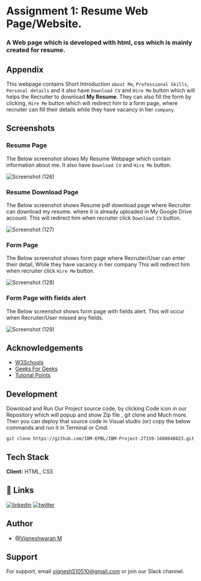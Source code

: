 
# Assignment 1: Resume Web Page/Website.
### A Web page which is developed with html, css which is mainly created for resume.




## Appendix

This webpage contains Short Introduction `about Me`, `Professional Skills`, `Personal details` and it also have `Download CV` and  `Hire Me` button which will helps the Recruiter to download __My Resume__. They can also fill the form  by clicking, `Hire Me` button which will redirect him to a form page, where recruiter can fill their details while they have vacancy in her `company`.


## Screenshots
### Resume Page
The Below screenshot shows My Resume Webpage which contain information about me.
It also have `Download CV` and `Hire Me` button.

![Screenshot (126)](https://user-images.githubusercontent.com/103897625/190868455-79f84539-148c-4ce0-9ef9-ba4537c36401.png)


### Resume Download Page
The Below screenshot shows Resume pdf download page where Recruiter can download my resume.
where it is already uploaded in My Google Drive account. 
This will redirect him when recruiter  click `Download CV` button.

![Screenshot (127)](https://user-images.githubusercontent.com/103897625/190868477-b24744a0-e51e-4c57-876b-2b83d51104ba.png)


### Form Page
The Below screenshot shows form page where Recruiter/User can enter their detail, While they have vacancy in her company
This will redirect him when recruiter  click `Hire Me` button.

![Screenshot (128)](https://user-images.githubusercontent.com/103897625/190868503-5697c9e3-e53e-42c3-8fea-cbc406caff0a.png)


### Form Page with fields alert
The Below screenshot shows form page with fields alert. This will occur when Recruiter/User missed any fields.

![Screenshot (129)](https://user-images.githubusercontent.com/103897625/190868521-b55b5291-a8a6-458b-81a3-3b673e24b826.png)


## Acknowledgements

 - [W3Schools](https://awesomeopensource.com/project/elangosundar/awesome-README-templates)
 - [Geeks For Geeks](https://github.com/matiassingers/awesome-readme)
 - [Tutorial Points](https://bulldogjob.com/news/449-how-to-write-a-good-readme-for-your-github-project)



## Development 

Download and Run Our Project source code, by clicking Code icon in our Repository which will popup and show Zip file , git clone and Much more.
Then you can deploy that source code in Visual studio (or) copy the below commands and run it in Terminal or Cmd. 

```
git clone https://github.com/IBM-EPBL/IBM-Project-27159-1660048023.git

```


## Tech Stack

**Client:** HTML, CSS




## 🔗 Links
[![linkedin](https://img.shields.io/badge/linkedin-0A66C2?style=for-the-badge&logo=linkedin&logoColor=white)](https://www.linkedin.com/in/vwaran)
[![twitter](https://img.shields.io/badge/twitter-1DA1F2?style=for-the-badge&logo=twitter&logoColor=white)](https://twitter.com/)


## Author

- [@Vigneshwaran M](https://www.github.com/vicky-510)


## Support

For support, email vignesh510510@gmail.com or join our Slack channel.

